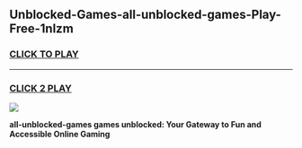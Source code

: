 
## Unblocked-Games-all-unblocked-games-Play-Free-1nlzm
<h3>
<a href="https://premium76.site?title=all-unblocked-games&ref=09A">CLICK TO PLAY</a></h3>
<hr>

<h3>
<a href="https://premium76.site?title=all-unblocked-games&ref=09A">CLICK 2 PLAY</a>
  
</h3>

<a href="https://premium76.site?title=all-unblocked-games&ref=09A"><img src="https://clearcache.store/games.png"></a>


**all-unblocked-games games unblocked: Your Gateway to Fun and Accessible Online Gaming**
